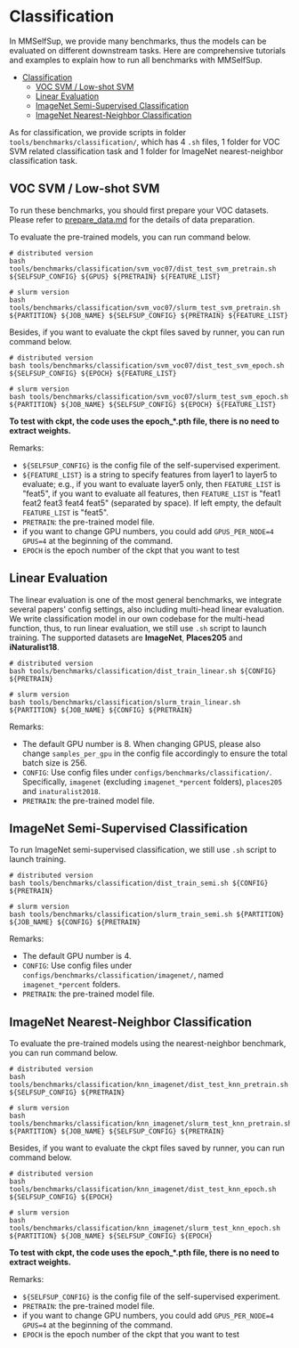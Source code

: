 # Classification

In MMSelfSup, we provide many benchmarks, thus the models can be evaluated on different downstream tasks. Here are comprehensive tutorials and examples to explain how to run all benchmarks with MMSelfSup.

- [Classification](#classification)
  - [VOC SVM / Low-shot SVM](#voc-svm--low-shot-svm)
  - [Linear Evaluation](#linear-evaluation)
  - [ImageNet Semi-Supervised Classification](#imagenet-semi-supervised-classification)
  - [ImageNet Nearest-Neighbor Classification](#imagenet-nearest-neighbor-classification)

As for classification, we provide scripts in folder `tools/benchmarks/classification/`, which has 4 `.sh` files, 1 folder for VOC SVM related classification task and 1 folder for ImageNet nearest-neighbor classification task.

## VOC SVM / Low-shot SVM

To run these benchmarks, you should first prepare your VOC datasets. Please refer to [prepare_data.md](https://github.com/open-mmlab/mmselfsup/blob/master/docs/en/prepare_data.md) for the details of data preparation.

To evaluate the pre-trained models, you can run command below.

```shell
# distributed version
bash tools/benchmarks/classification/svm_voc07/dist_test_svm_pretrain.sh ${SELFSUP_CONFIG} ${GPUS} ${PRETRAIN} ${FEATURE_LIST}

# slurm version
bash tools/benchmarks/classification/svm_voc07/slurm_test_svm_pretrain.sh ${PARTITION} ${JOB_NAME} ${SELFSUP_CONFIG} ${PRETRAIN} ${FEATURE_LIST}
```

Besides, if you want to evaluate the ckpt files saved by runner, you can run command below.

```shell
# distributed version
bash tools/benchmarks/classification/svm_voc07/dist_test_svm_epoch.sh ${SELFSUP_CONFIG} ${EPOCH} ${FEATURE_LIST}

# slurm version
bash tools/benchmarks/classification/svm_voc07/slurm_test_svm_epoch.sh ${PARTITION} ${JOB_NAME} ${SELFSUP_CONFIG} ${EPOCH} ${FEATURE_LIST}
```

**To test with ckpt, the code uses the epoch\_\*.pth file, there is no need to extract weights.**

Remarks:

- `${SELFSUP_CONFIG}` is the config file of the self-supervised experiment.
- `${FEATURE_LIST}` is a string to specify features from layer1 to layer5 to evaluate; e.g., if you want to evaluate layer5 only, then `FEATURE_LIST` is "feat5", if you want to evaluate all features, then `FEATURE_LIST` is "feat1 feat2 feat3 feat4 feat5" (separated by space). If left empty, the default `FEATURE_LIST` is "feat5".
- `PRETRAIN`: the pre-trained model file.
- if you want to change GPU numbers, you could add `GPUS_PER_NODE=4 GPUS=4` at the beginning of the command.
- `EPOCH` is the epoch number of the ckpt that you want to test

## Linear Evaluation

The linear evaluation is one of the most general benchmarks, we integrate several papers' config settings, also including multi-head linear evaluation. We write classification model in our own codebase for the multi-head function, thus, to run linear evaluation, we still use `.sh` script to launch training. The supported datasets are **ImageNet**, **Places205** and **iNaturalist18**.

```shell
# distributed version
bash tools/benchmarks/classification/dist_train_linear.sh ${CONFIG} ${PRETRAIN}

# slurm version
bash tools/benchmarks/classification/slurm_train_linear.sh ${PARTITION} ${JOB_NAME} ${CONFIG} ${PRETRAIN}
```

Remarks:

- The default GPU number is 8. When changing GPUS, please also change `samples_per_gpu` in the config file accordingly to ensure the total batch size is 256.
- `CONFIG`: Use config files under `configs/benchmarks/classification/`. Specifically, `imagenet` (excluding `imagenet_*percent` folders), `places205` and `inaturalist2018`.
- `PRETRAIN`: the pre-trained model file.

## ImageNet Semi-Supervised Classification

To run ImageNet semi-supervised classification, we still use `.sh` script to launch training.

```shell
# distributed version
bash tools/benchmarks/classification/dist_train_semi.sh ${CONFIG} ${PRETRAIN}

# slurm version
bash tools/benchmarks/classification/slurm_train_semi.sh ${PARTITION} ${JOB_NAME} ${CONFIG} ${PRETRAIN}
```

Remarks:

- The default GPU number is 4.
- `CONFIG`: Use config files under `configs/benchmarks/classification/imagenet/`, named `imagenet_*percent` folders.
- `PRETRAIN`: the pre-trained model file.

## ImageNet Nearest-Neighbor Classification

To evaluate the pre-trained models using the nearest-neighbor benchmark, you can run command below.

```shell
# distributed version
bash tools/benchmarks/classification/knn_imagenet/dist_test_knn_pretrain.sh ${SELFSUP_CONFIG} ${PRETRAIN}

# slurm version
bash tools/benchmarks/classification/knn_imagenet/slurm_test_knn_pretrain.sh ${PARTITION} ${JOB_NAME} ${SELFSUP_CONFIG} ${PRETRAIN}
```

Besides, if you want to evaluate the ckpt files saved by runner, you can run command below.

```shell
# distributed version
bash tools/benchmarks/classification/knn_imagenet/dist_test_knn_epoch.sh ${SELFSUP_CONFIG} ${EPOCH}

# slurm version
bash tools/benchmarks/classification/knn_imagenet/slurm_test_knn_epoch.sh ${PARTITION} ${JOB_NAME} ${SELFSUP_CONFIG} ${EPOCH}
```

**To test with ckpt, the code uses the epoch\_\*.pth file, there is no need to extract weights.**

Remarks:

- `${SELFSUP_CONFIG}` is the config file of the self-supervised experiment.
- `PRETRAIN`: the pre-trained model file.
- if you want to change GPU numbers, you could add `GPUS_PER_NODE=4 GPUS=4` at the beginning of the command.
- `EPOCH` is the epoch number of the ckpt that you want to test
